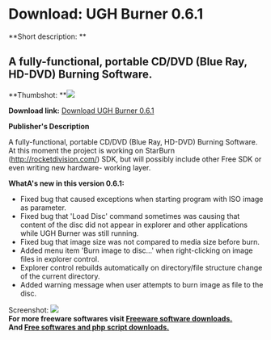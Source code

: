 # Download: UGH Burner 0.6.1

**Short description: **

## A fully-functional, portable CD/DVD (Blue Ray, HD-DVD) Burning Software.

  
**Thumbshot: **![](http://www.freewarefiles.com/screenshot/ughburner_md.gif)   
  
**Download link:** [Download UGH Burner 0.6.1](http://freesoftwares.boysofts.com/UGH-Burner_program_47448.html)  
  

**Publisher's Description**  
  

A fully-functional, portable CD/DVD (Blue Ray, HD-DVD) Burning Software. At
this moment the project is working on StarBurn (http://rocketdivision.com/)
SDK, but will possibly include other Free SDK or even writing new hardware-
working layer.

**WhatA's new in this version 0.6.1:**

  * Fixed bug that caused exceptions when starting program with ISO image as parameter. 
  * Fixed bug that 'Load Disc' command sometimes was causing that content of the disc did not appear in explorer and other applications while UGH Burner was still running. 
  * Fixed bug that image size was not compared to media size before burn. 
  * Added menu item 'Burn image to disc...' when right-clicking on image files in explorer control. 
  * Explorer control rebuilds automatically on directory/file structure change of the current directory. 
  * Added warning message when user attempts to burn image as file to the disc. 

  
  
Screenshot: ![](http://www.freewarefiles.com/screenshot/ughburner.gif)  
**For more freeware softwares visit [Freeware software downloads.](http://freesoftwares.boysofts.com/)**   
**And [Free softwares and php script downloads.](http://www.boysofts.com/)**

